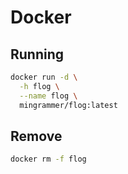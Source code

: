 # Docker

## Running

```sh
docker run -d \
  -h flog \
  --name flog \
  mingrammer/flog:latest
```

## Remove

```sh
docker rm -f flog
```
